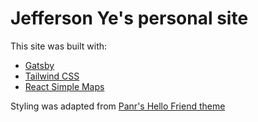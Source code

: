 # Jefferson Ye's personal site

This site was built with:

- [Gatsby](https://www.gatsbyjs.com/)
- [Tailwind CSS](https://tailwindcss.com/)
- [React Simple Maps](https://www.react-simple-maps.io/)

Styling was adapted from [Panr's Hello Friend theme](https://github.com/panr/hugo-theme-hello-friend)
